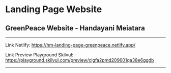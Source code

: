 # Landing Page Website

## GreenPeace Website - Handayani Meiatara

---

Link Netlify: https://hm-landing-page-greenpeace.netlify.app/

Link Preview Playground Skilvul: https://playground.skilvul.com/preview/clgfa2pmd209601qa38e6ggdb

---
